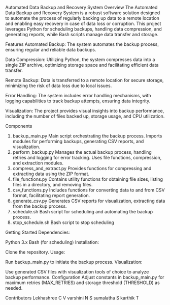 Automated Data Backup and Recovery System
Overview
The Automated Data Backup and Recovery System is a robust software solution designed to automate the process of regularly backing up data to a remote location and enabling easy recovery in case of data loss or corruption. This project leverages Python for scheduling backups, handling data compression, and generating reports, while Bash scripts manage data transfer and storage.

Features
Automated Backup: The system automates the backup process, ensuring regular and reliable data backups.

Data Compression: Utilizing Python, the system compresses data into a single ZIP archive, optimizing storage space and facilitating efficient data transfer.

Remote Backup: Data is transferred to a remote location for secure storage, minimizing the risk of data loss due to local issues.

Error Handling: The system includes error handling mechanisms, with logging capabilities to track backup attempts, ensuring data integrity.

Visualization: The project provides visual insights into backup performance, including the number of files backed up, storage usage, and CPU utilization.

Components
1. backup_main.py
Main script orchestrating the backup process.
Imports modules for performing backups, generating CSV reports, and visualization.
2. perform_backup.py
Manages the actual backup process, handling retries and logging for error tracking.
Uses file functions, compression, and extraction modules.
3. compress_and_extract.py
Provides functions for compressing and extracting data using the ZIP format.
4. file_functions.py
Contains utility functions for obtaining file sizes, listing files in a directory, and removing files.
5. csv_functions.py
Includes functions for converting data to and from CSV format, facilitating report generation.
6. generate_csv.py
Generates CSV reports for visualization, extracting data from the backup process.
7. schedule.sh
Bash script for scheduling and automating the backup process.
8. stop_schedule.sh
Bash script to stop scheduling

Getting Started
Dependencies:

Python 3.x
Bash (for scheduling)
Installation:

Clone the repository.
Usage:

Run backup_main.py to initiate the backup process.
Visualization:

Use generated CSV files with visualization tools of choice to analyze backup performance.
Configuration
Adjust constants in backup_main.py for maximum retries (MAX_RETRIES) and storage threshold (THRESHOLD) as needed.

Contributors Lekhashree C V varshini N S sumalatha S karthik T



